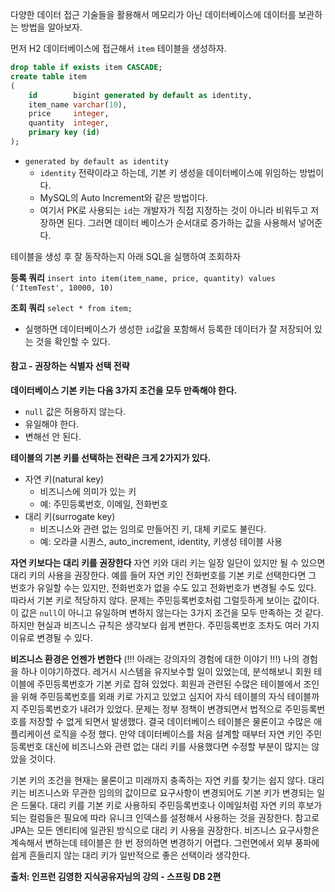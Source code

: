다양한 데이터 접근 기술들을 활용해서 메모리가 아닌 데이터베이스에 데이터를 보관하는 방법을 알아보자.

먼저 H2 데이터베이스에 접근해서 `item` 테이블을 생성하자.
```sql
drop table if exists item CASCADE;  
create table item  
(  
    id        bigint generated by default as identity,  
    item_name varchar(10),  
    price     integer,  
    quantity  integer,  
    primary key (id)  
);
```
- `generated by default as identity`
	- `identity` 전략이라고 하는데, 기본 키 생성을 데이터베이스에 위임하는 방법이다.
	- MySQL의 Auto Increment와 같은 방법이다.
	- 여기서 PK로 사용되는 `id`는 개발자가 직접 지정하는 것이 아니라 비워두고 저장하면 된다. 그러면 데이터 베이스가 순서대로 증가하는 값을 사용해서 넣어준다.

테이블을 생성 후 잘 동작하는지 아래 SQL을 실행하여 조회하자

**등록 쿼리**
`insert into item(item_name, price, quantity) values ('ItemTest', 10000, 10)`

**조회 쿼리**
`select * from item;`

- 실행하면 데이터베이스가 생성한 `id`값을 포함해서 등록한 데이터가 잘 저장되어 있는 것을 확인할 수 있다.

#### 참고 - 권장하는 식별자 선택 전략
**데이터베이스 기본 키는 다음 3가지 조건을 모두 만족해야 한다.**
- `null` 값은 허용하지 않는다.
- 유일해야 한다.  
- 변해선 안 된다.

**테이블의 기본 키를 선택하는 전략은 크게 2가지가 있다.**
- 자연 키(natural key)
	- 비즈니스에 의미가 있는 키
	- 예: 주민등록번호, 이메일, 전화번호
- 대리 키(surrogate key)
	- 비즈니스와 관련 없는 임의로 만들어진 키, 대체 키로도 불린다.  
	- 예: 오라클 시퀀스, auto_increment, identity, 키생성 테이블 사용

**자연 키보다는 대리 키를 권장한다**
자연 키와 대리 키는 일장 일단이 있지만 될 수 있으면 대리 키의 사용을 권장한다.
예를 들어 자연 키인 전화번호를 기본 키로 선택한다면 그 번호가 유일할 수는 있지만, 전화번호가 없을 수도 있고 전화번호가 변경될 수도 있다.
따라서 기본 키로 적당하지 않다.
문제는 주민등록번호처럼 그럴듯하게 보이는 값이다.
이 값은 `null`이 아니고 유일하며 변하지 않는다는 3가지 조건을 모두 만족하는 것 같다.
하지만 현실과 비즈니스 규칙은 생각보다 쉽게 변한다. 주민등록번호 조차도 여러 가지 이유로 변경될 수 있다.

**비즈니스 환경은 언젠가 변한다**
(!!! 아래는 강의자의 경험에 대한 이야기 !!!)
나의 경험을 하나 이야기하겠다. 
레거시 시스템을 유지보수할 일이 있었는데, 분석해보니 회원 테이블에 주민등록번호가 기본 키로 잡혀 있었다.
회원과 관련된 수많은 테이블에서 조인을 위해 주민등록번호를 외래 키로 가지고 있었고 심지어 자식 테이블의 자식 테이블까지 주민등록번호가 내려가 있었다.
문제는 정부 정책이 변경되면서 법적으로 주민등록번호를 저장할 수 없게 되면서 발생했다.
결국 데이터베이스 테이블은 물론이고 수많은 애플리케이션 로직을 수정 했다.
만약 데이터베이스를 처음 설계할 때부터 자연 키인 주민등록번호 대신에 비즈니스와 관련 없는 대리 키를 사용했다면 수정할 부분이 많지는 않았을 것이다.

기본 키의 조건을 현재는 물론이고 미래까지 충족하는 자연 키를 찾기는 쉽지 않다.
대리 키는 비즈니스와 무관한 임의의 값이므로 요구사항이 변경되어도 기본 키가 변경되는 일은 드물다.
대리 키를 기본 키로 사용하되 주민등록번호나 이메일처럼 자연 키의 후보가 되는 컬럼들은 필요에 따라 유니크 인덱스를 설정해서 사용하는 것을 권장한다.
참고로 JPA는 모든 엔티티에 일관된 방식으로 대리 키 사용을 권장한다.
비즈니스 요구사항은 계속해서 변하는데 테이블은 한 번 정의하면 변경하기 어렵다. 그런면에서 외부 풍파에 쉽게 흔들리지 않는 대리 키가 일반적으로 좋은 선택이라 생각한다.

__출처: 인프런 김영한 지식공유자님의 강의 - 스프링 DB 2편__